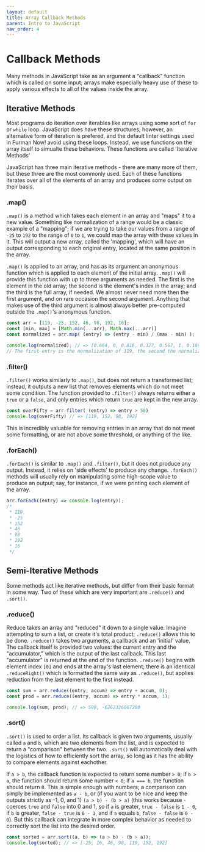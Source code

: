 ```yaml
---
layout: default
title: Array Callback Methods
parent: Intro to JavaScript
nav_order: 4
---
```

# Callback Methods
Many methods in JavaScript take as an argument a "callback" function which is called on some input; arrays make especially heavy use of these to apply various effects to all of the values inside the array.

## Iterative Methods
Most programs do iteration over iterables like arrays using some sort of `for` or `while` loop. JavaScript does have these structures; however, an alternative form of iteration is prefered, and the default linter settings used in Furman Now! avoid using these loops. Instead, we use functions on the array itself to simualte these behaviors. These functions are called 'Iterative Methods'

JavaScript has three main iterative methods - there are many more of them, but these three are the most commonly used. Each of these functions iterates over all of the elements of an array and produces some output on their basis.

### .map()
`.map()` is a method which takes each element in an array and "maps" it to a new value. Something like normalization of a range would be a classic example of a "mapping"; if we are trying to take our values from a range of `-25` to `192` to the range of `0` to `1`, we could map the array with these values in it. This will output a new array, called the 'mapping', which will have an output corresponding to each original entry, located at the same position in the array. 

`.map()` is applied to an array, and has as its argument an anonymous function which is applied to each element of the initial array. `.map()` will provide this function with up to three arguments as needed. The first is the element in the old array; the second is the element's index in the array; and the third is the full array, if needed. We almost never need more then the first argument, and on rare occasion the second argument. Anything that makes use of the third argument is almost always better pre-computed outside the `.map()`'s anonymous function.

```js
const arr = [119, -25, 152, 46, 98, 192, 16];
const [min, max] = [Math.min(...arr), Math.max(...arr)]
const normalized = arr.map( (entry) => (entry - min) / (max - min) );

console.log(normalized); // => [0.664, 0, 0.816, 0.327, 0.567, 1, 0.189]
// The first entry is the normalization of 119, the second the normalization of -25... etc.
```

### .filter() 

`.filter()` works similarly to `.map()`, but does not return a transformed list; instead, it outputs a new list that removes elements which do not meet some condition. The function provided to `.filter()` always returns either a `true` or a `false`, and only entries which return `true` are kept in the new array.

```js
const overFifty = arr.filter( (entry) => entry > 50)
console.log(overFifty) // => [119, 152, 98, 192]
```

This is incredibly valuable for removing entries in an array that do not meet some formatting, or are not above some threshold, or anything of the like.

### .forEach()

`.forEach()` is similar to `.map()` and `.filter()`, but it does not produce any output. Instead, it relies on 'side effects' to produce any change. `.forEach()` methods will usually rely on manipulating some high-scope value to produce an output; say, for instance, if we were printing each element of the array.

```js
arr.forEach((entry) => console.log(entry));
/*
 * 119
 * -25
 * 152
 * 46
 * 98
 * 192
 * 16
 */
```

## Semi-Iterative Methods
Some methods act like iterative methods, but differ from their basic format in some way. Two of these which are very important are `.reduce()` and `.sort()`.

### .reduce()
Reduce takes an array and "reduced" it down to a single value. Imagine attempting to sum a list, or create it's total product; `.reduce()` allows this to be done. `.reduce()` takes two arguments, a callback and an 'initial' value. The callback itself is provided two values: the current entry and the "accumulator," which is the output of the last callback. This last "accumulator" is returned at the end of the function. `.reduce()` begins with element index `[0]` and ends at the array's last element; there is an identical `.reduceRight()` which is formatted the same way as `.reduce()`, but applies reduction from the last element to the first instead.

```js
const sum = arr.reduce((entry, accum) => entry + accum, 0);
const prod = arr.reduce((entry, accum) => entry * accum, 1);

console.log(sum, prod); // => 598, -6262326067200
```

### .sort()
`.sort()` is used to order a list. Its callback is given two arguments, usually called `a` and `b`, which are two elements from the list, and is expected to return a "comparison" between the two. `.sort()` will automatically deal with the logistics of how to efficiently sort the array, so long as it has the ability to compare elements against eachother. 

If `a > b`, the callback function is expected to return some number `> 0`; if `b > a`, the function should return some number `< 0`; if `a === b`, the function should return `0`. This is simple enough with numbers; a comparison can simply be implemented as `a - b`, or (if you want to be nice and keep the outputs strictly as -1, 0, and 1) `(a > b) - (b > a)` (this works because `-` coerces `true` and `false` into 0 and 1, so if `a` is greater, `true - false` is `1 - 0`,  if `b` is greater, `false - true` is `0 - 1`, and if `a` equals `b`, `false - false` is `0 - 0`). But this callback can integrate in more complex behavior as needed to correctly sort the list into the desired order.

```js
const sorted = arr.sort((a, b) => (a > b) - (b > a));
console.log(sorted); // => [-25, 16, 46, 98, 119, 152, 192]
```
